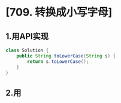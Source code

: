 # [709. 转换成小写字母]

## 1.用API实现

```java
class Solution {
    public String toLowerCase(String s) {
        return s.toLowerCase();
    }
}


```



## 2.用